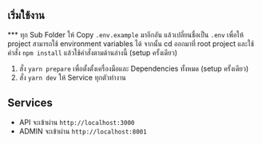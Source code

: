 ## เริ่มใช้งาน

\*\*\* ทุก Sub Folder ให้ Copy `.env.example` มาอีกอัน แล้วเปลี่ยนชื่อเป็น `.env` เพื่อให้ project สามารถใช้ environment variables ได้ จากนั้น cd ออกมาที่ root project และใช้คำสั่ง `npm install` แล้วใช้คำสั่งตามด้านล่างนี้ (setup ครั้งเดียว)

1. สั่ง `yarn prepare` เพื่อตั้งตั้งเครื่องมือและ Dependencies ทั้งหมด (setup ครั้งเดียว)
2. สั่ง `yarn dev` ให้ Service ทุกตัวทำงาน

## Services

-   API จะเข้าผ่าน `http://localhost:3000`
-   ADMIN จะเข้าผ่าน `http://localhost:8001`
